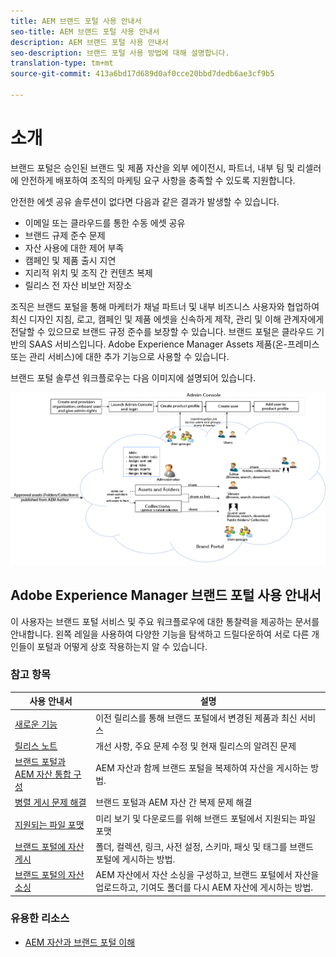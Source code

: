 ```yaml
---
title: AEM 브랜드 포털 사용 안내서
seo-title: AEM 브랜드 포털 사용 안내서
description: AEM 브랜드 포털 사용 안내서
seo-description: 브랜드 포털 사용 방법에 대해 설명합니다.
translation-type: tm+mt
source-git-commit: 413a6bd17d689d0af0cce20bbd7dedb6ae3cf9b5

---
```



# 소개

브랜드 포털은 승인된 브랜드 및 제품 자산을 외부 에이전시, 파트너, 내부 팀 및 리셀러에 안전하게 배포하여 조직의 마케팅 요구 사항을 충족할 수 있도록 지원합니다.

안전한 에셋 공유 솔루션이 없다면 다음과 같은 결과가 발생할 수 있습니다.

* 이메일 또는 클라우드를 통한 수동 에셋 공유
* 브랜드 규제 준수 문제
* 자산 사용에 대한 제어 부족
* 캠페인 및 제품 출시 지연
* 지리적 위치 및 조직 간 컨텐츠 복제
* 릴리스 전 자산 비보안 저장소

조직은 브랜드 포털을 통해 마케터가 채널 파트너 및 내부 비즈니스 사용자와 협업하여 최신 디자인 지침, 로고, 캠페인 및 제품 에셋을 신속하게 제작, 관리 및 이해 관계자에게 전달할 수 있으므로 브랜드 규정 준수를 보장할 수 있습니다.
브랜드 포털은 클라우드 기반의 SAAS 서비스입니다. Adobe Experience Manager Assets 제품(온-프레미스 또는 관리 서비스)에 대한 추가 기능으로 사용할 수 있습니다.

브랜드 포털 솔루션 워크플로우는 다음 이미지에 설명되어 있습니다.

![](assets/BPWorkflow1.png)

## Adobe Experience Manager 브랜드 포털 사용 안내서

이 사용자는 브랜드 포털 서비스 및 주요 워크플로우에 대한 통찰력을 제공하는 문서를 안내합니다. 왼쪽 레일을 사용하여 다양한 기능을 탐색하고 드릴다운하여 서로 다른 개인들이 포털과 어떻게 상호 작용하는지 알 수 있습니다.

### 참고 항목

| 사용 안내서 | 설명 |
|--- |---|
| [새로운 기능](whats-new.md) | 이전 릴리스를 통해 브랜드 포털에서 변경된 제품과 최신 서비스 |
| [릴리스 노트](brand-portal-release-notes.md) | 개선 사항, 주요 문제 수정 및 현재 릴리스의 알려진 문제 |
| [브랜드 포털과 AEM 자산 통합 구성](https://helpx.adobe.com/experience-manager/6-5/assets/using/brand-portal-configuring-integration.html) | AEM 자산과 함께 브랜드 포털을 복제하여 자산을 게시하는 방법. |
| [병렬 게시 문제 해결](troubleshoot-parallel-publishing.md) | 브랜드 포털과 AEM 자산 간 복제 문제 해결 |
| [지원되는 파일 포맷](brand-portal-supported-formats.md) | 미리 보기 및 다운로드를 위해 브랜드 포털에서 지원되는 파일 포맷 |
| [브랜드 포털에 자산 게시](brand-portal-sharing-folders.md) | 폴더, 컬렉션, 링크, 사전 설정, 스키마, 패싯 및 태그를 브랜드 포털에 게시하는 방법. |
| [브랜드 포털의 자산 소싱](brand-portal-asset-sourcing.md) | AEM 자산에서 자산 소싱을 구성하고, 브랜드 포털에서 자산을 업로드하고, 기여도 폴더를 다시 AEM 자산에 게시하는 방법. |

### 유용한 리소스

* [AEM 자산과 브랜드 포털 이해](https://helpx.adobe.com/experience-manager/kt/assets/using/brand-portal-article-understand.html)

